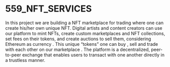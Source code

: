 # 559_NFT_SERVICES
In this project we are building a NFT marketplace for trading where one can create his/her own unique NFT. Digital artists and content creators can use our platform to mint NFTs, create custom marketplaces and NFT collections, set fees on their tokens, and create auctions to sell them, considering Ethereum as currency . This unique “tokens” one can buy , sell and trade with each other on our marketplace . The platform is a decentralized, peer-to-peer exchange that enables users to transact with one another directly in a trustless manner.

